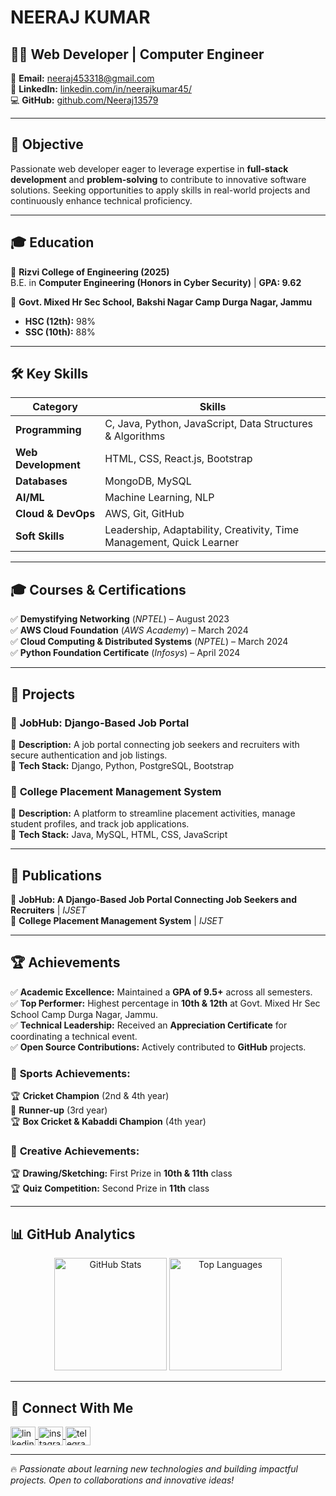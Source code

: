 # NEERAJ KUMAR 

## 👨‍💻 Web Developer | Computer Engineer  

📩 **Email:** neeraj453318@gmail.com  
🔗 **LinkedIn:** [linkedin.com/in/neerajkumar45/](https://www.linkedin.com/in/neerajkumar45/)  
💻 **GitHub:** [github.com/Neeraj13579](https://github.com/Neeraj13579)  

---

## 🎯 Objective  
Passionate web developer eager to leverage expertise in **full-stack development** and **problem-solving** to contribute to innovative software solutions. Seeking opportunities to apply skills in real-world projects and continuously enhance technical proficiency.

---

## 🎓 Education  
📍 **Rizvi College of Engineering (2025)**  
    B.E. in **Computer Engineering (Honors in Cyber Security)** | **GPA: 9.62**  

📍 **Govt. Mixed Hr Sec School, Bakshi Nagar Camp Durga Nagar, Jammu**  
-  **HSC (12th):** 98%  
-  **SSC (10th):** 88%  

---

## 🛠 Key Skills  

| **Category**       | **Skills** |
|-------------------|-----------|
| **Programming**   | C, Java, Python, JavaScript, Data Structures & Algorithms |
| **Web Development** | HTML, CSS, React.js, Bootstrap |
| **Databases**     | MongoDB, MySQL |
| **AI/ML**        | Machine Learning, NLP |
| **Cloud & DevOps** | AWS, Git, GitHub |
| **Soft Skills**   | Leadership, Adaptability, Creativity, Time Management, Quick Learner |

---

## 🎓 Courses & Certifications  

✅ **Demystifying Networking** (*NPTEL*) – August 2023  
✅ **AWS Cloud Foundation** (*AWS Academy*) – March 2024  
✅ **Cloud Computing & Distributed Systems** (*NPTEL*) – March 2024  
✅ **Python Foundation Certificate** (*Infosys*) – April 2024  

---

## 🚀 Projects  

### 📌 **JobHub: Django-Based Job Portal**  
🔹 **Description:** A job portal connecting job seekers and recruiters with secure authentication and job listings.  
🔹 **Tech Stack:** Django, Python, PostgreSQL, Bootstrap  

### 📌 **College Placement Management System**  
🔹 **Description:** A platform to streamline placement activities, manage student profiles, and track job applications.  
🔹 **Tech Stack:** Java, MySQL, HTML, CSS, JavaScript  

---

## 📜 Publications  
📄 **JobHub: A Django-Based Job Portal Connecting Job Seekers and Recruiters** | *IJSET*  
📄 **College Placement Management System** | *IJSET*  

---

## 🏆 Achievements  

✅ **Academic Excellence:** Maintained a **GPA of 9.5+** across all semesters.  
✅ **Top Performer:** Highest percentage in **10th & 12th** at Govt. Mixed Hr Sec School Camp Durga Nagar, Jammu.  
✅ **Technical Leadership:** Received an **Appreciation Certificate** for coordinating a technical event.  
✅ **Open Source Contributions:** Actively contributed to **GitHub** projects.  

### 🏏 **Sports Achievements:**  
🏆 **Cricket Champion** (2nd & 4th year)  
🏅 **Runner-up** (3rd year)  
🏆 **Box Cricket & Kabaddi Champion** (4th year)  

### 🎨 **Creative Achievements:**  
🏆 **Drawing/Sketching:** First Prize in **10th & 11th** class  
🏆 **Quiz Competition:** Second Prize in **11th** class  

---

## 📊 GitHub Analytics  

<p align="center">
  <img height="180em" src="https://github-readme-stats.vercel.app/api?username=Neeraj13579&show_icons=true&locale=en" alt="GitHub Stats" />
  <img height="180em" src="https://github-readme-stats.vercel.app/api/top-langs?username=Neeraj13579&show_icons=true&locale=en&layout=compact" alt="Top Languages" />
</p>

---

## 📌 Connect With Me  

<p align="left">
  <a href="https://www.linkedin.com/in/neerajkumar45/" target="blank">
    <img align="center" src="https://raw.githubusercontent.com/rahuldkjain/github-profile-readme-generator/master/src/images/icons/Social/linked-in-alt.svg" alt="linkedin" height="30" width="40" />
  </a>
  <a href="https://www.instagram.com/neeraj33_17?utm_source=qr&igsh=mtzyawn0end0exlraq==" target="blank">
    <img align="center" src="https://raw.githubusercontent.com/rahuldkjain/github-profile-readme-generator/master/src/images/icons/Social/instagram.svg" alt="instagram" height="30" width="40" />
  </a>
  <a href="https://t.me/NeerajKumar_17" target="blank">
    <img align="center" src="https://upload.wikimedia.org/wikipedia/commons/8/82/Telegram_logo.svg" alt="telegram" height="30" width="40" />
  </a>
</p>

---

🔥 *Passionate about learning new technologies and building impactful projects. Open to collaborations and innovative ideas!*  
